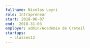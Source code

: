 ```yaml
---
fullname: Nicolas Leyri
role: Intrapreneur
start: 2018-06-07
end:  2018-31-03
employer: admin/Académie de Créteil
startups:
  - classes12
---
```

